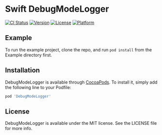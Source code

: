 # Swift DebugModeLogger

[![CI Status](https://img.shields.io/travis/abhisheksingh1/DebugModeLogger.svg?style=flat)](https://travis-ci.org/abhisheksingh1/DebugModeLogger)
[![Version](https://img.shields.io/cocoapods/v/DebugModeLogger.svg?style=flat)](https://cocoapods.org/pods/DebugModeLogger)
[![License](https://img.shields.io/cocoapods/l/DebugModeLogger.svg?style=flat)](https://cocoapods.org/pods/DebugModeLogger)
[![Platform](https://img.shields.io/cocoapods/p/DebugModeLogger.svg?style=flat)](https://cocoapods.org/pods/DebugModeLogger)

## Example

To run the example project, clone the repo, and run `pod install` from the Example directory first.

## Installation

DebugModeLogger is available through [CocoaPods](https://cocoapods.org). To install
it, simply add the following line to your Podfile:

```ruby
pod 'DebugModeLogger'
```

## License

DebugModeLogger is available under the MIT license. See the LICENSE file for more info.
